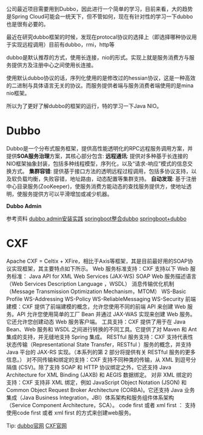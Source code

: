 



公司最近项目需要用到Dubbo，因此进行一个简单的学习，目前来看，大的趋势是Spring Cloud可能会一统天下，但不管如何，现在有针对性的学习一下dubbo也是很有必要的。

最近在研究dubbo框架的时候，发现在protocal协议的选择上（即选择哪种协议用于实现远程调用）目前有dubbo，rmi，http等


dubbo是默认推荐的方式，使用长连接，nio的形式。实现上就是服务消费方与服务提供方及注册中心之间使用长连接。

使用默认dubbo协议的话，序列化使用的是修改过的hessian协议，这是一种高效的二进制与具体语言无关的协议。而服务提供者端与服务消费者端使用的是mina nio框架。

所以为了更好了解dubbo的框架的运行，特的学习一下Java NIO。



# Dubbo #
Dubbo是一个分布式服务框架，提供高性能透明化的RPC远程服务调用方案，并提供**SOA服务治理**方案，其核心部分包含:
**远程通讯**: 提供对多种基于长连接的NIO框架抽象封装，包括多种线程模型，序列化，以及“请求-响应”模式的信息交换方式。
**集群容错**: 提供基于接口方法的透明远程过程调用，包括多协议支持，以及软负载均衡，失败容错，地址路由，动态配置等集群支持。
**自动发现**: 基于注册中心目录服务(ZooKeeper)，使服务消费方能动态的查找服务提供方，使地址透明，使服务提供方可以平滑增加或减少机器。


**Dubbo Admin**

参考资料
[dubbo admin安装实践](http://blog.csdn.net/evankaka/article/details/47858707)
[springboot整合dubbo](http://blog.csdn.net/hong0220/article/details/51072872)
[springboot+dubbo](http://www.cnblogs.com/cl2Blogs/p/5692203.html)

# CXF #
Apache CXF = Celtix + XFire，相比于Axis等框架，其是目前最好用的SOAP协议实现框架，其主要特点如下所示。
Web 服务标准支持：CXF 支持以下 Web 服务标准：
Java API for XML Web Services (JAX-WS)
SOAP
Web 服务描述语言（Web Services Description Language ，WSDL）
消息传输优化机制（Message Transmission Optimization Mechanism，MTOM）
WS-Basic Profile
WS-Addressing
WS-Policy
WS-ReliableMessaging
WS-Security
前端建模：CXF 提供了前端建模的概念，允许您使用不同的前端 API 来创建 Web 服务。API 允许您使用简单的工厂 Bean 并通过 JAX-WAS 实现来创建 Web 服务。它还允许您创建动态 Web 服务客户端。
工具支持：CXF 提供了用于在 Java Bean、Web 服务和 WSDL 之间进行转换的不同工具。它提供了对 Maven 和 Ant 集成的支持，并无缝地支持 Spring 集成。
RESTful 服务支持：CXF 支持代表性状态传输（Representational State Transfer，RESTful ）服务的概念，并支持 Java 平台的 JAX-RS 实现。（本系列的第 2 部分将提供有关 RESTful 服务的更多信息。）
对不同传输和绑定的支持：CXF 支持不同种类的传输，从 XML 到逗号分隔值 (CSV)。除了支持 SOAP 和 HTTP 协议绑定之外，它还支持 Java Architecture for XML Binding (JAXB) 和 AEGIS 数据绑定。
对非 XML 绑定的支持：CXF 支持非 XML 绑定，例如 JavaScript Object Notation (JSON) 和 Common Object Request Broker Architecture (CORBA)。它还支持 Java 业务集成（Java Business Integration，JBI）体系架构和服务组件体系架构（Service Component Architecture，SCA）。
code first 或者 xml first  ： 支持使用code first 或者 xml first 的方式来创建web服务。

Tip:
[dubbo官网](http://dubbo.io/)
[CXF官网](http://cxf.apache.org/)



